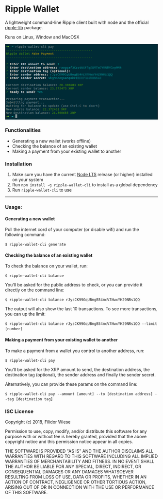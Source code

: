 # Ripple Wallet

A lightweight command-line Ripple client built with node and the official [ripple-lib](https://github.com/ripple/ripple-lib) package.

Runs on Linux, Window and MacOSX

![Network diagram](screenshot.png)

### Functionalities
- Generating a new wallet (works offline)
- Checking the balance of an existing wallet
- Making a payment from your existing wallet to another

### Installation
1. Make sure you have the current [Node LTS](https://nodejs.org/en/) release (or higher) installed on your system
2. Run `npm install -g ripple-wallet-cli` to install as a global dependency
3. Run `ripple-wallet-cli` to use

---

### Usage:

#### Generating a new wallet

Pull the internet cord of your computer (or disable wifi) and run the following command:

`$ ripple-wallet-cli generate`

#### Checking the balance of an existing wallet

To check the balance on your wallet, run:

`$ ripple-wallet-cli balance`

You'll be asked for the public address to check, or you can provide it directly on the command line:

`$ ripple-wallet-cli balance rJysCK99GqUBmgB54mcV7NwxYH29NRs1QQ`

The output will also show the last 10 transactions.
To see more transactions, you can up the limit:

`$ ripple-wallet-cli balance rJysCK99GqUBmgB54mcV7NwxYH29NRs1QQ --limit [number]`

#### Making a payment from your existing wallet to another

To make a payment from a wallet you control to another address, run:

`$ ripple-wallet-cli pay`

You'll be asked for the XRP amount to send, the destination address, the destination tag (optional), the sender address and finally the sender secret.

Alternatively, you can provide these params on the command line:

`$ ripple-wallet-cli pay --amount [amount] --to [destination address] --tag [destination tag]`


### ISC License

Copyright (c) 2018, Filidor Wiese

Permission to use, copy, modify, and/or distribute this software for any
purpose with or without fee is hereby granted, provided that the above
copyright notice and this permission notice appear in all copies.

THE SOFTWARE IS PROVIDED "AS IS" AND THE AUTHOR DISCLAIMS ALL WARRANTIES
WITH REGARD TO THIS SOFTWARE INCLUDING ALL IMPLIED WARRANTIES OF
MERCHANTABILITY AND FITNESS. IN NO EVENT SHALL THE AUTHOR BE LIABLE FOR
ANY SPECIAL, DIRECT, INDIRECT, OR CONSEQUENTIAL DAMAGES OR ANY DAMAGES
WHATSOEVER RESULTING FROM LOSS OF USE, DATA OR PROFITS, WHETHER IN AN
ACTION OF CONTRACT, NEGLIGENCE OR OTHER TORTIOUS ACTION, ARISING OUT OF
OR IN CONNECTION WITH THE USE OR PERFORMANCE OF THIS SOFTWARE.
